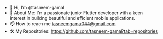 - 👋 Hi, I’m @tasneem-gamal
- 👀 About Me: I'm a passionate junior Flutter developer with a keen interest in building beautiful and efficient mobile applications.
- 📫 How to reach me tasneemgamal044@gmail.com
- 🛠️ My Repositories:
   https://github.com/tasneem-gamal?tab=repositories
